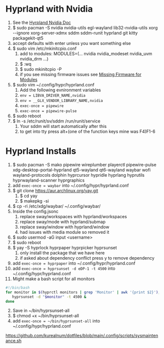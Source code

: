 # Hyprland with Nvidia
1. See the [Hyrpland Nvidia Doc](https://wiki.hyprland.org/Nvidia/)
2. $ sudo pacman -S nvidia nvidia-utils egl-wayland lib32-nvidia-utils xorg --ignore xorg-server-xdmx sddm sddm-runit hyprland git kitty packagekit-qt5 
3. accept defaults with enter unless you want something else
4. $ sudo vim /etc/mkinitcpio.conf
   1. add to modules: MODULES=(... nvidia nvidia_modeset nvidia_uvm nvidia_drm ...)
   2. $ :wq
   3. $ sudo mkinitcpio -P
   4. if you see missing firmware issues see [Missing Firmware for Modules](../base-install.md#missing-firmware-for-modules)
5. $ sudo vim ~/.config/hypr/hyprland.conf
   1. Add the following evnironment variables
   2. ```env = LIBVA_DRIVER_NAME,nvidia```
   3. ```env = __GLX_VENDOR_LIBRARY_NAME,nvidia```
   4. ```exec-once = pipewire```
   5. ```exec-once = pipewire-pulse```
6. $ sudo reboot
7. $ ln -s /etc/runit/sv/sddm /run/runit/service
   1. Your sddm will start automatically after this
   2. to get into tty press alt+(one of the function keys mine was F4)F1-6

# Hyprland Installs
1. $ sudo pacman -S mako pipewire wireplumber playerctl pipewire-pulse xdg-desktop-portal-hyprland qt5-wayland qt6-wayland waybar wofi wayland-protocols dolphin hyprcursor hypridle hyprlang hyprutils hyprwayland-scanner hyprgraphics
2. add ```exec-once = waybar``` into ~/.config/hypr/hyprland.conf
3. $ git clone https://aur.archlinux.org/yay.git
   1. $ cd yay
   2. $ makepkg -si
5. $ cp -ri /etc/xdg/waybar/ ~/.config/waybar/
6. Inside the config.jsonc
   1. replace sway/workspaces with hyprland/workspaces
   2. replace sway/mode with hyprland/submap
   3. replace sway/window with hyprland/window
   4. had issues with media module so removed it
7. $ sudo usermod -aG input \<username>
8. $ sudo reboot
9. $ yay -S hyprlock hyprpaper hyprpicker hyprsunset
   1. only install the package that we have here
   2. if asked about dependency conflict press y to remove dependency
10. add ```exec-once = hyprpaper``` into ~/.config/hypr/hyprland.conf
11. add ```exec-once = hyprsunset -d eDP-1 -t 4500``` into ~/.config/hypr/hyprland.conf
   1. Might make a bash script for all monitors
   ```sh
   #!/bin/bash
   for monitor in $(hyprctl monitors | grep 'Monitor' | awk '{print $2}'); do
      hyprsunset -d "$monitor" -t 4500 &
   done
   ```
   2. Save in ~/bin/hyprsunset-all
   3. $ chmod +x ~/bin/hyprsunset-all
   4. add ```exec-once = ~/bin/hyprsunset-all``` into ~/.config/hypr/hyprland.conf
   

https://github.com/kurealnum/dotfiles/blob/main/.config/scripts/sysmaintenance.sh